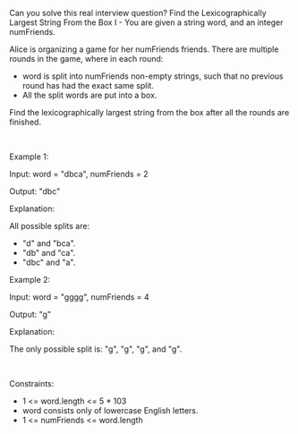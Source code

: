 Can you solve this real interview question? Find the Lexicographically Largest String From the Box I - You are given a string word, and an integer numFriends.

Alice is organizing a game for her numFriends friends. There are multiple rounds in the game, where in each round:

 * word is split into numFriends non-empty strings, such that no previous round has had the exact same split.
 * All the split words are put into a box.

Find the lexicographically largest string from the box after all the rounds are finished.

 

Example 1:

Input: word = "dbca", numFriends = 2

Output: "dbc"

Explanation: 

All possible splits are:

 * "d" and "bca".
 * "db" and "ca".
 * "dbc" and "a".

Example 2:

Input: word = "gggg", numFriends = 4

Output: "g"

Explanation: 

The only possible split is: "g", "g", "g", and "g".

 

Constraints:

 * 1 <= word.length <= 5 * 103
 * word consists only of lowercase English letters.
 * 1 <= numFriends <= word.length